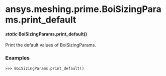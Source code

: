 # ansys.meshing.prime.BoiSizingParams.print_default

#### *static* BoiSizingParams.print_default()

Print the default values of BoiSizingParams.

### Examples

```pycon
>>> BoiSizingParams.print_default()
```

<!-- !! processed by numpydoc !! -->
